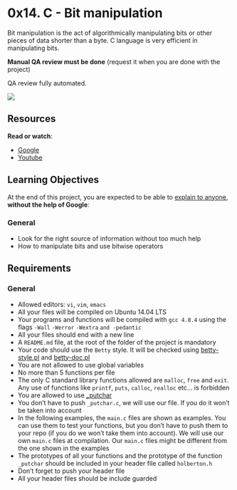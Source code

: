
# 0x14. C - Bit manipulation

Bit manipulation is the act of algorithmically manipulating bits or other pieces of data shorter than a byte. C language is very efficient in manipulating bits.

**Manual QA review must be done**  (request it when you are done with the project)

QA review fully automated.

![](https://s3.amazonaws.com/intranet-projects-files/holbertonschool-low_level_programming/232/bitwise.PNG)

## Resources

**Read or watch**:

-   [Google](https://intranet.hbtn.io/rltoken/3N9o0-Gy3fxQoXJy6TUUHw "Google")
-   [Youtube](https://intranet.hbtn.io/rltoken/7jk6HSHSs-DdXMEPKW1MoQ "Youtube")

## Learning Objectives

At the end of this project, you are expected to be able to  [explain to anyone](https://intranet.hbtn.io/rltoken/5AHj2uaArtz66WdzSI7H6g "explain to anyone"),  **without the help of Google**:

### General

-   Look for the right source of information without too much help
-   How to manipulate bits and use bitwise operators

## Requirements

### General

-   Allowed editors:  `vi`,  `vim`,  `emacs`
-   All your files will be compiled on Ubuntu 14.04 LTS
-   Your programs and functions will be compiled with  `gcc 4.8.4`  using the flags  `-Wall`  `-Werror`  `-Wextra`  `and -pedantic`
-   All your files should end with a new line
-   A  `README.md`  file, at the root of the folder of the project is mandatory
-   Your code should use the  `Betty`  style. It will be checked using  [betty-style.pl](https://github.com/holbertonschool/Betty/blob/master/betty-style.pl "betty-style.pl")  and  [betty-doc.pl](https://github.com/holbertonschool/Betty/blob/master/betty-doc.pl "betty-doc.pl")
-   You are not allowed to use global variables
-   No more than 5 functions per file
-   The only C standard library functions allowed are  `malloc`,  `free`  and  `exit`. Any use of functions like  `printf`,  `puts`,  `calloc`,  `realloc`  etc… is forbidden
-   You are allowed to use  [_putchar](https://github.com/holbertonschool/_putchar.c/blob/master/_putchar.c "_putchar")
-   You don’t have to push  `_putchar.c`, we will use our file. If you do it won’t be taken into account
-   In the following examples, the  `main.c`  files are shown as examples. You can use them to test your functions, but you don’t have to push them to your repo (if you do we won’t take them into account). We will use our own  `main.c`  files at compilation. Our  `main.c`  files might be different from the one shown in the examples
-   The prototypes of all your functions and the prototype of the function  `_putchar`  should be included in your header file called  `holberton.h`
-   Don’t forget to push your header file
-   All your header files should be include guarded
